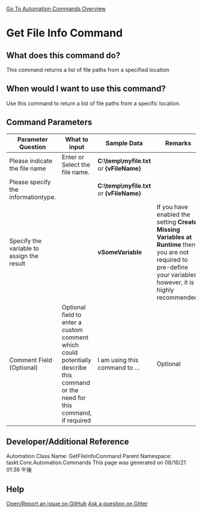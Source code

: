 <!--TITLE: Get File Info Command -->
<!-- SUBTITLE: a command in the File Operation Commands group. -->
[Go To Automation Commands Overview](/automation-commands.md)


# Get File Info Command


## What does this command do?
This command returns a list of file paths from a specified location


## When would I want to use this command?
Use this command to return a list of file paths from a specific location.


## Command Parameters
| Parameter Question   	| What to input  	|  Sample Data 	| Remarks  	|
| ---                    | ---               | ---           | ---       |
|Please indicate the file name|Enter or Select the file name.|**C:\temp\myfile.txt** or **{vFileName}**||
|Please specify the informationtype.||**C:\temp\myfile.txt** or **{vFileName}**||
|Specify the variable to assign the result||**vSomeVariable**|If you have enabled the setting **Create Missing Variables at Runtime** then you are not required to pre-define your variables, however, it is highly recommended.|
|Comment Field (Optional)|Optional field to enter a custom comment which could potentially describe this command or the need for this command, if required|I am using this command to ...|Optional|










## Developer/Additional Reference
Automation Class Name: GetFileInfoCommand
Parent Namespace: taskt.Core.Automation.Commands
This page was generated on 08/16/21 01:36 午後


## Help
[Open/Report an issue on GitHub](https://github.com/saucepleez/taskt/issues/new)
[Ask a question on Gitter](https://gitter.im/taskt-rpa/Lobby)
